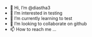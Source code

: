 - 👋 Hi, I’m @diastha3
- 👀 I’m interested in testing
- 🌱 I’m currently learning to test
- 💞️ I’m looking to collaborate on github
- 📫 How to reach me ...

<!---
diastha3/diastha3 is a ✨ special ✨ repository because its `README.md` (this file) appears on your GitHub profile.
You can click the Preview link to take a look at your changes.
--->
